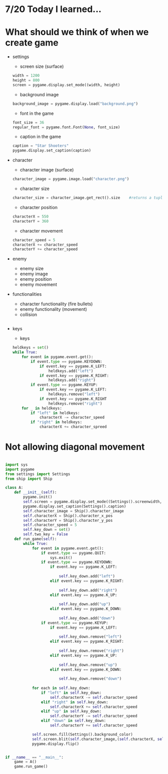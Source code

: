 # 7/20 Today I learned...

# What should we think of when we create game

- settings
    - screen size (surface)
    ```py
    width = 1200
    height = 800
    screen = pygame.display.set_mode((width, height)
    ```
    - background image
    ```py
    background_image = pygame.display.load("background.png")
    ```
    - font in the game
    ```py
    font_size = 36
    regular_font = pygame.font.Font(None, font_size)
    ```
    - caption in the game
    ```py
    caption = "Star Shooters"
    pygame.display.set_caption(caption)
    ```
    
- character
    - character image (surface)
    ```py
    character_image = pygame.image.load("character.png")
    ```
    - character size
    ```py
    character_size = character_image.get_rect().size    #returns a tuple like (width, height)
    ```
    - character position
    ```py
    characterX = 550
    characterY = 360
    ```
    - character movement
    ```py
    character_speed = 5
    characterX += character_speed
    characterY += character_speed
    ```
- enemy
    - enemy size
    - enemy image
    - enemy position
    - enemy movement
- functionalities
    - character functionality (fire bullets)
    - enemy functionality (movement)
    - collision
    ```py
    ```
- keys
    - keys
    ```py
    heldkeys = set()
    while True:
        for event in pygame.event.get():
            if event.type == pygame.KEYDOWN:
                if event.key == pygame.K_LEFT:
                    heldkeys.add("left")
                if event.key == pygame.K_RIGHT:
                    heldkeys.add("right")
            if event.type == pygame.KEYUP:
                if event.key == pygame.K_LEFT:
                    heldkeys.remove("left")
                if event.key == pygame.K_RIGHT
                    heldkeys.remove("right")
        for _ in heldkeys:
            if "left" in heldkeys:
                characterX -= character_speed
            if "right" in heldkeys:
                characterX += character_spreed
    ```
# Not allowing diagonal movement
```py

import sys
import pygame
from settings import Settings
from ship import Ship

class A:
    def __init__(self):
        pygame.init()
        self.screen = pygame.display.set_mode((Settings().screenwidth, Settings().screenheight))
        pygame.display.set_caption(Settings().caption)
        self.character_image = Ship().character_image
        self.characterX = Ship().character_x_pos
        self.characterY = Ship().character_y_pos
        self.character_speed = 5
        self.key_down = set()
        self.two_key = False
    def run_game(self):
        while True:
            for event in pygame.event.get():
                if event.type == pygame.QUIT:
                    sys.exit()
                if event.type == pygame.KEYDOWN:
                    if event.key == pygame.K_LEFT:
                        
                        self.key_down.add("left")
                    elif event.key == pygame.K_RIGHT:
                        
                        self.key_down.add("right")
                    elif event.key == pygame.K_UP:
                        
                        self.key_down.add("up")
                    elif event.key == pygame.K_DOWN:
                        
                        self.key_down.add("down")
                if event.type == pygame.KEYUP:
                    if event.key == pygame.K_LEFT:
                        
                        self.key_down.remove("left")
                    elif event.key == pygame.K_RIGHT:
                        
                        self.key_down.remove("right")
                    elif event.key == pygame.K_UP:
                        
                        self.key_down.remove("up")
                    elif event.key == pygame.K_DOWN:
                        
                        self.key_down.remove("down")
                
            for each in self.key_down:
                if "left" in self.key_down:
                    self.characterX -= self.character_speed
                elif "right" in self.key_down:
                    self.characterX += self.character_speed
                elif "up" in self.key_down:
                    self.characterY -= self.character_speed
                elif "down" in self.key_down:
                    self.characterY += self.character_speed

            self.screen.fill(Settings().background_color)
            self.screen.blit(self.character_image,(self.characterX, self.characterY))
            pygame.display.flip()


if __name__ == "__main__":
    game = A()
    game.run_game()
```
